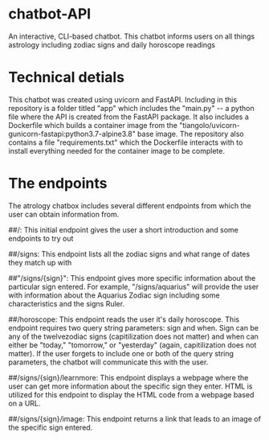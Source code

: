# chatbot-API
An interactive, CLI-based chatbot. This chatbot informs users on all things astrology including zodiac signs and daily horoscope readings

# Technical detials
This chatbot was created using uvicorn and FastAPI. Including in this repository is a folder titled "app" which includes the "main.py" -- a python file where the API is created from the FastAPI package. It also includes a Dockerfile which builds a container image from the "tiangolo/uvicorn-gunicorn-fastapi:python3.7-alpine3.8" base image. The repository also contains a file "requirements.txt" which the Dockerfile interacts with to install everything needed for the container image to be complete.

# The endpoints
The atrology chatbox includes several different endpoints from which the user can obtain information from.
  
##/: 
This initial endpoint gives the user a short introduction and some endpoints to try out
  
##/signs: 
This endpoint lists all the zodiac signs and what range of dates they match up with
  
##"/signs/{sign}": 
This endpoint gives more specific information about the particular sign entered. For example, "/signs/aquarius" will provide the user with information about the Aquarius Zodiac sign including some characteristics and the signs Ruler.
   
##/horoscope: 
This endpoint reads the user it's daily horoscope. This endpoint requires two query string parameters: sign and when. Sign can be any of the twelvezodiac signs (capitilization does not matter) and when can either be "today," "tomorrow," or "yesterday" (again, capitilization does not matter). If the user forgets to include one or both of the query string parameters, the chatbot will communicate this with the user.

##/signs/{sign}/learnmore:
This endpoint displays a webpage where the user can get more information about the specific sign they enter. HTML is utilized for this endpoint to display the HTML code from a webpage based on a URL.

##/signs/{sign}/image:
This endpoint returns a link that leads to an image of the specific sign entered. 
                 
      
